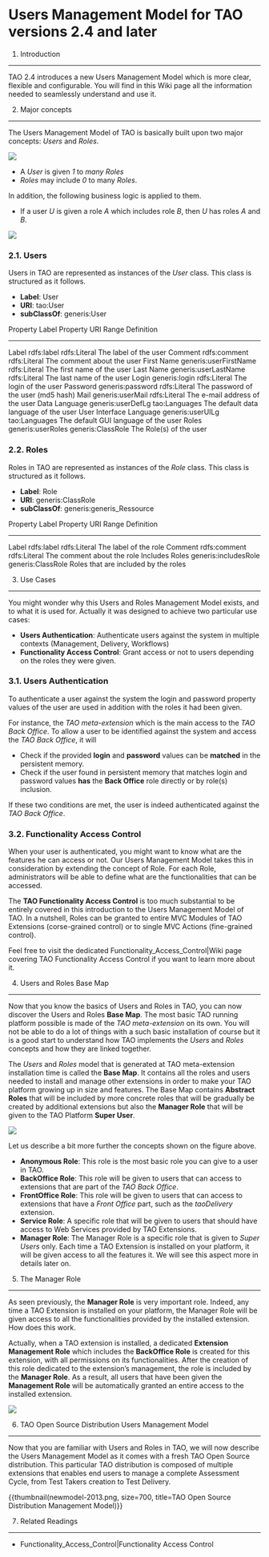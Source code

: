 <!--
parent: 'Users Management Model'
created_at: '2013-03-07 09:35:51'
updated_at: '2013-03-13 12:59:54'
authors:
    - 'Jérôme Bogaerts'
tags:
    - 'Users Management Model'
-->

Users Management Model for TAO versions 2.4 and later
=====================================================



1. Introduction
---------------

TAO 2.4 introduces a new Users Management Model which is more clear, flexible and configurable. You will find in this Wiki page all the information needed to seamlessly understand and use it.

2. Major concepts
-----------------

The Users Management Model of TAO is basically built upon two major concepts: *Users* and *Roles*.

![](../resources/newmodel-2013-user-roles.png)

-   A *User* is given *1* to *many* *Roles*
-   *Roles* may include *0* to many *Roles*.

In addition, the following business logic is applied to them.

-   If a user *U* is given a role *A* which includes role *B*, then *U* has roles *A* and *B*.

![](../resources/newmodel-2013-user-roles-instances.png)

### 2.1. Users

Users in TAO are represented as instances of the *User* class. This class is structured as it follows.

-   **Label**: User
-   **URI**: tao:User
-   **subClassOf**: generis:User

  Property Label            Property URI            Range               Definition
  ------------------------- ----------------------- ------------------- ---------------------------------------
  Label                     rdfs:label              rdfs:Literal        The label of the user
  Comment                   rdfs:comment            rdfs:Literal        The comment about the user
  First Name                generis:userFirstName   rdfs:Literal        The first name of the user
  Last Name                 generis:userLastName    rdfs:Literal        The last name of the user
  Login                     generis:login           rdfs:Literal        The login of the user
  Password                  generis:password        rdfs:Literal        The password of the user (md5 hash)
  Mail                      generis:userMail        rdfs:Literal        The e-mail address of the user
  Data Language             generis:userDefLg       tao:Languages       The default data language of the user
  User Interface Language   generis:userUILg        tao:Languages       The default GUI language of the user
  Roles                     generis:userRoles       generis:ClassRole   The Role(s) of the user

### 2.2. Roles

Roles in TAO are represented as instances of the *Role* class. This class is structured as it follows.

-   **Label**: Role
-   **URI**: generis:ClassRole
-   **subClassOf**: generis:generis_Ressource

  Property Label   Property URI           Range               Definition
  ---------------- ---------------------- ------------------- --------------------------------------
  Label            rdfs:label             rdfs:Literal        The label of the role
  Comment          rdfs:comment           rdfs:Literal        The comment about the role
  Includes Roles   generis:includesRole   generis:ClassRole   Roles that are included by the roles

3. Use Cases
------------

You might wonder why this Users and Roles Management Model exists, and to what it is used for. Actually it was designed to achieve two particular use cases:

-   **Users Authentication**: Authenticate users against the system in multiple contexts (Management, Delivery, Workflows)
-   **Functionality Access Control**: Grant access or not to users depending on the roles they were given.

### 3.1. Users Authentication

To authenticate a user against the system the login and password property values of the user are used in addition with the roles it had been given.

For instance, the *TAO meta-extension* which is the main access to the *TAO Back Office*. To allow a user to be identified against the system and access the *TAO Back Office*, it will

-   Check if the provided **login** and **password** values can be **matched** in the persistent memory.
-   Check if the user found in persistent memory that matches login and password values **has** the **Back Office** role directly or by role(s) inclusion.

If these two conditions are met, the user is indeed authenticated against the *TAO Back Office*.

### 3.2. Functionality Access Control

When your user is authenticated, you might want to know what are the features he can access or not. Our Users Management Model takes this in consideration by extending the concept of Role. For each Role, administrators will be able to define what are the functionalities that can be accessed.

The **TAO Functionality Access Control** is too much substantial to be entirely covered in this introduction to the Users Management Model of TAO. In a nutshell, Roles can be granted to entire MVC Modules of TAO Extensions (corse-grained control) or to single MVC Actions (fine-grained control).

Feel free to visit the dedicated Functionality_Access_Control|Wiki page covering TAO Functionality Access Control if you want to learn more about it.

4. Users and Roles Base Map
---------------------------

Now that you know the basics of Users and Roles in TAO, you can now discover the Users and Roles **Base Map**. The most basic TAO running platform possible is made of the *TAO meta-extension* on its own. You will not be able to do a lot of things with a such basic installation of course but it is a good start to understand how TAO implements the *Users* and *Roles* concepts and how they are linked together.

The *Users* and *Roles* model that is generated at TAO meta-extension installation time is called the **Base Map**. It contains all the roles and users needed to install and manage other extensions in order to make your TAO platform growing up in size and features. The Base Map contains **Abstract Roles** that will be included by more concrete roles that will be gradually be created by additional extensions but also the **Manager Role** that will be given to the TAO Platform **Super User**.

![](../resources/newmodel-2013-basemap.png)

Let us describe a bit more further the concepts shown on the figure above.

-   **Anonymous Role**: This role is the most basic role you can give to a user in TAO.
-   **BackOffice Role**: This role will be given to users that can access to extensions that are part of the *TAO Back Office*.
-   **FrontOffice Role**: This role will be given to users that can access to extensions that have a *Front Office* part, such as the *taoDelivery* extension.
-   **Service Role**: A specific role that will be given to users that should have access to Web Services provided by TAO Extensions.
-   **Manager Role**: The Manager Role is a specific role that is given to *Super Users* only. Each time a TAO Extension is installed on your platform, it will be given access to all the features it. We will see this aspect more in details later on.

5. The Manager Role
-------------------

As seen previously, the **Manager Role** is very important role. Indeed, any time a TAO Extension is installed on your platform, the Manager Role will be given access to all the functionalities provided by the installed extension. How does this work.

Actually, when a TAO extension is installed, a dedicated **Extension Management Role** which includes the **BackOffice Role** is created for this extension, with all permissions on its functionalities. After the creation of this role dedicated to the extension’s management, the role is included by the **Manager Role**. As a result, all users that have been given the **Management Role** will be automatically granted an entire access to the installed extension.

![](../resources/newmodel-2013-extinstall.png)

6. TAO Open Source Distribution Users Management Model
------------------------------------------------------

Now that you are familiar with Users and Roles in TAO, we will now describe the Users Management Model as it comes with a fresh TAO Open Source distribution. This particular TAO distribution is composed of multiple extensions that enables end users to manage a complete Assessment Cycle, from Test Takers creation to Test Delivery.

{{thumbnail(newmodel-2013.png, size=700, title=TAO Open Source Distribution Management Model)}}

7. Related Readings
-------------------

-   Functionality_Access_Control|Functionality Access Control


